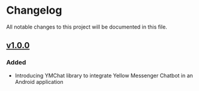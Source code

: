# Changelog

All notable changes to this project will be documented in this file.

## [v1.0.0](https://github.com/yellowmessenger/YMChatbot-Android/releases/tag/v1.0.0)

### Added
- Introducing YMChat library to integrate Yellow Messenger Chatbot in an Android application
